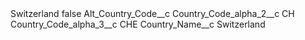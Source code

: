 <?xml version="1.0" encoding="UTF-8"?>
<CustomMetadata xmlns="http://soap.sforce.com/2006/04/metadata" xmlns:xsi="http://www.w3.org/2001/XMLSchema-instance" xmlns:xsd="http://www.w3.org/2001/XMLSchema">
    <label>Switzerland</label>
    <protected>false</protected>
    <values>
        <field>Alt_Country_Code__c</field>
        <value xsi:nil="true"/>
    </values>
    <values>
        <field>Country_Code_alpha_2__c</field>
        <value xsi:type="xsd:string">CH</value>
    </values>
    <values>
        <field>Country_Code_alpha_3__c</field>
        <value xsi:type="xsd:string">CHE</value>
    </values>
    <values>
        <field>Country_Name__c</field>
        <value xsi:type="xsd:string">Switzerland</value>
    </values>
</CustomMetadata>
